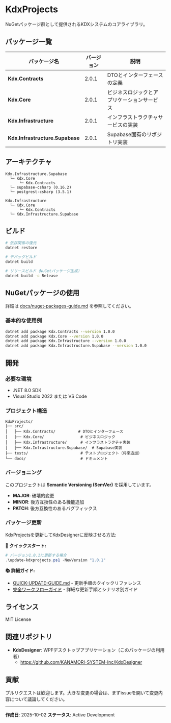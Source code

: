 # KdxProjects

NuGetパッケージ群として提供されるKDXシステムのコアライブラリ。

## パッケージ一覧

| パッケージ名 | バージョン | 説明 |
|-------------|----------|------|
| **Kdx.Contracts** | 2.0.1 | DTOとインターフェースの定義 |
| **Kdx.Core** | 2.0.1 | ビジネスロジックとアプリケーションサービス |
| **Kdx.Infrastructure** | 2.0.1 | インフラストラクチャサービスの実装 |
| **Kdx.Infrastructure.Supabase** | 2.0.1 | Supabase固有のリポジトリ実装 |

## アーキテクチャ

```
Kdx.Infrastructure.Supabase
  └─ Kdx.Core
      └─ Kdx.Contracts
  └─ supabase-csharp (0.16.2)
  └─ postgrest-csharp (3.5.1)

Kdx.Infrastructure
  └─ Kdx.Core
      └─ Kdx.Contracts
  └─ Kdx.Infrastructure.Supabase

```

## ビルド

```bash
# 依存関係の復元
dotnet restore

# デバッグビルド
dotnet build

# リリースビルド（NuGetパッケージ生成）
dotnet build -c Release
```

## NuGetパッケージの使用

詳細は [docs/nuget-packages-guide.md](docs/nuget-packages-guide.md) を参照してください。

### 基本的な使用例

```bash
dotnet add package Kdx.Contracts --version 1.0.0
dotnet add package Kdx.Core --version 1.0.0
dotnet add package Kdx.Infrastructure --version 1.0.0
dotnet add package Kdx.Infrastructure.Supabase --version 1.0.0
```

## 開発

### 必要な環境

- .NET 8.0 SDK
- Visual Studio 2022 または VS Code

### プロジェクト構造

```
KdxProjects/
├── src/
│   ├── Kdx.Contracts/          # DTOとインターフェース
│   ├── Kdx.Core/                # ビジネスロジック
│   ├── Kdx.Infrastructure/      # インフラストラクチャ実装
│   ├── Kdx.Infrastructure.Supabase/  # Supabase実装
├── tests/                       # テストプロジェクト（将来追加）
└── docs/                        # ドキュメント
```

### バージョニング

このプロジェクトは **Semantic Versioning (SemVer)** を採用しています。

- **MAJOR**: 破壊的変更
- **MINOR**: 後方互換性のある機能追加
- **PATCH**: 後方互換性のあるバグフィックス

### パッケージ更新

KdxProjectsを更新してKdxDesignerに反映させる方法:

**🚀 クイックスタート:**
```powershell
# バージョン1.0.1に更新する場合
.\update-kdxprojects.ps1 -NewVersion "1.0.1"
```

**📚 詳細ガイド:**
- [QUICK-UPDATE-GUIDE.md](QUICK-UPDATE-GUIDE.md) - 更新手順のクイックリファレンス
- [完全ワークフローガイド](../kdx_projects/docs/kdxprojects-update-workflow.md) - 詳細な更新手順とシナリオ別ガイド

## ライセンス

MIT License

## 関連リポジトリ

- **KdxDesigner**: WPFデスクトップアプリケーション（このパッケージの利用者）
  - https://github.com/KANAMORI-SYSTEM-Inc/KdxDesigner

## 貢献

プルリクエストは歓迎します。大きな変更の場合は、まずissueを開いて変更内容について議論してください。

---

**作成日**: 2025-10-02
**ステータス**: Active Development
